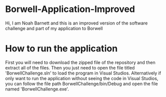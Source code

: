 # Borwell-Application-Improved
Hi, I am Noah Barnett and this is an improved version of the software challenge and part of my application to Borwell
# How to run the application
First you will need to download the zipped file of the repository and then extract all of the files. Then you just need to open the file titled 'BorwellChallenge.sln' to load the program in Visual Studios. Alternatively if only want to run the application without seeing the code in Visual Studios, you can follow the file path BorwellChallenge/bin/Debug and open the file named 'BorwellChallenge.exe'.
